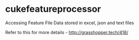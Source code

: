 # cukefeatureprocessor
Accessing Feature File Data stored in excel, json and text files

Refer to this for more details - http://grasshopper.tech/418/
